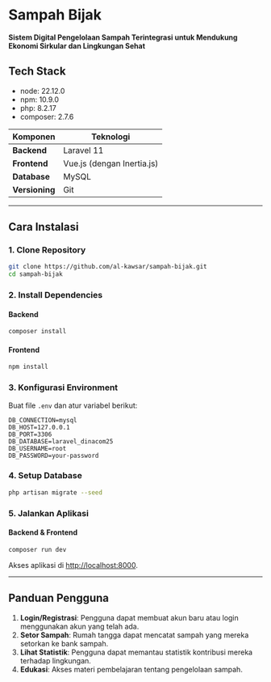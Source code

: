 # Sampah Bijak

**Sistem Digital Pengelolaan Sampah Terintegrasi untuk Mendukung Ekonomi Sirkular dan Lingkungan Sehat**

## **Tech Stack**

- node: 22.12.0
- npm: 10.9.0
- php: 8.2.17
- composer: 2.7.6

| **Komponen**   | **Teknologi**        |
|----------------|----------------------|
| **Backend**    | Laravel 11              |
| **Frontend**   | Vue.js (dengan Inertia.js) |
| **Database**   | MySQL                |
| **Versioning** | Git                  |

---

## **Cara Instalasi**

### **1. Clone Repository**
```bash
git clone https://github.com/al-kawsar/sampah-bijak.git
cd sampah-bijak
```

### **2. Install Dependencies**
#### Backend
```bash
composer install
```
#### Frontend
```bash
npm install
```

### **3. Konfigurasi Environment**
Buat file `.env` dan atur variabel berikut:
```env
DB_CONNECTION=mysql
DB_HOST=127.0.0.1
DB_PORT=3306
DB_DATABASE=laravel_dinacom25
DB_USERNAME=root
DB_PASSWORD=your-password
```

### **4. Setup Database**
```bash
php artisan migrate --seed
```

### **5. Jalankan Aplikasi**
#### Backend & Frontend
```bash
composer run dev
```

Akses aplikasi di [http://localhost:8000](http://localhost:8000).

---

## **Panduan Pengguna**
1. **Login/Registrasi**: Pengguna dapat membuat akun baru atau login menggunakan akun yang telah ada.
2. **Setor Sampah**: Rumah tangga dapat mencatat sampah yang mereka setorkan ke bank sampah.
3. **Lihat Statistik**: Pengguna dapat memantau statistik kontribusi mereka terhadap lingkungan.
4. **Edukasi**: Akses materi pembelajaran tentang pengelolaan sampah.

